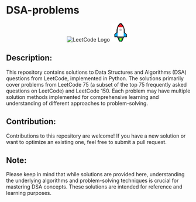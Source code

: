 # DSA-problems
<!--Icon -->
<p align="center">
  <img src="https://upload.wikimedia.org/wikipedia/commons/1/19/LeetCode_logo_black.png" alt="LeetCode Logo" width="50" height="50">
  <img src="desc/images.jpg" alt="Neetcode Logo" width="50" height="50">
</p>

## Description:
This repository contains solutions to Data Structures and Algorithms (DSA) questions from LeetCode, implemented in Python. The solutions primarily cover problems from LeetCode 75 (a subset of the top 75 frequently asked questions on LeetCode) and LeetCode 150. Each problem may have multiple solution methods implemented for comprehensive learning and understanding of different approaches to problem-solving.

## Contribution:
Contributions to this repository are welcome! If you have a new solution or want to optimize an existing one, feel free to submit a pull request.

## Note:
Please keep in mind that while solutions are provided here, understanding the underlying algorithms and problem-solving techniques is crucial for mastering DSA concepts. These solutions are intended for reference and learning purposes.
